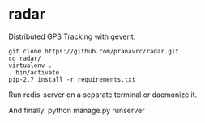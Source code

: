 radar
=====

Distributed GPS Tracking with gevent.

    git clone https://github.com/pranavrc/radar.git
    cd radar/
    virtualenv .
    . bin/activate
    pip-2.7 install -r requirements.txt

Run
    redis-server
on a separate terminal or daemonize it.

And finally:
    python manage.py runserver
